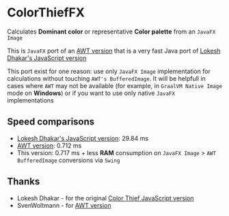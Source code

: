 # ColorThiefFX

Calculates **Dominant color** or representative **Color palette** from an ```JavaFX Image```

This is ```JavaFX``` port of an [AWT version](https://github.com/SvenWoltmann/color-thief-java) that is a very fast
Java port of [Lokesh Dhakar's JavaScript version](http://lokeshdhakar.com/projects/color-thief/)

This port exist for one reason: use only ```JavaFX Image``` implementation for calculations without touching
```AWT's BufferedImage```. It will be helpfull in cases where ```AWT``` may not be available
(for example, in ```GraalVM Native Image``` mode on **Windows**) or if you want to use only native ```JavaFX```
implementations

## Speed comparisons
 - [Lokesh Dhakar's JavaScript version](http://lokeshdhakar.com/projects/color-thief/): 29.84 ms
 - [AWT version](https://github.com/SvenWoltmann/color-thief-java): 0.712 ms 
 - This version: 0.717 ms + less **RAM** consumption on ```JavaFX Image``` > ```AWT BufferedImage``` conversions via ```Swing```

## Thanks
* Lokesh Dhakar - for the original [Color Thief JavaScript version](http://lokeshdhakar.com/projects/color-thief/)
* SvenWoltmann - for [AWT version](https://github.com/SvenWoltmann/color-thief-java)